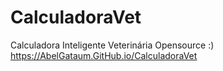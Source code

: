 # CalculadoraVet
Calculadora Inteligente Veterinária
Opensource :)
https://AbelGataum.GitHub.io/CalculadoraVet
